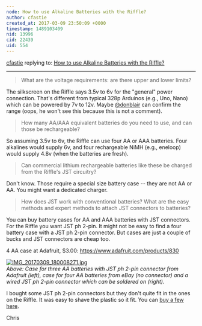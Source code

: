 ```yaml
---
node: How to use Alkaline Batteries with the Riffle?
author: cfastie
created_at: 2017-03-09 23:50:09 +0000
timestamp: 1489103409
nid: 13996
cid: 22439
uid: 554
---
```




[cfastie](../profile/cfastie) replying to: [How to use Alkaline Batteries with the Riffle?](../notes/pdhixenbaugh/03-09-2017/how-to-use-alkaline-batteries-with-the-riffle)

----
>What are the voltage requirements: are there upper and lower limits?

The silkscreen on the Riffle says 3.5v to 6v for the "general" power connection. That's different from typical 328p Arduinos (e.g., Uno, Nano) which can be powered by 7v to 12v. Maybe [@donblair](/profile/donblair) can confirm the range (oops, he won't see this because this is not a comment).

>How many AA/AAA equivalent batteries do you need to use, and can those be rechargeable?

So assuming 3.5v to 6v, the Riffle can use four AA or AAA batteries. Four alkalines would supply 6v, and four rechargeable NiMH (e.g., eneloop) would supply 4.8v (when the batteries are fresh). 

>Can commercial lithium rechargeable batteries like these be charged from the Riffle's JST circuitry?

Don't know. Those require a special size battery case -- they are not AA or AA. You might want a dedicated charger.

>How does JST work with conventional batteries? What are the easy methods and expert methods to attach JST connectors to batteries?

You can buy battery cases for AA and AAA batteries with JST connectors. For the Riffle you want JST ph 2-pin. It might not be easy to find a four battery case with a JST ph 2-pin connector. But cases are just a couple of bucks and JST connectors are cheap too.

4 AA case at Adafruit, $3.00: https://www.adafruit.com/products/830  


[![IMG_20170309_180008271.jpg](https://publiclab.org/system/images/photos/000/019/761/medium/IMG_20170309_180008271.jpg)](https://publiclab.org/system/images/photos/000/019/761/original/IMG_20170309_180008271.jpg)  
*Above: Case for three AA batteries with JST ph 2-pin connector from Adafruit (left), case for four AA batteries from eBay (no connector) and a wired JST ph 2-pin connector which can be soldered on (right).*  

I bought some JST ph 2-pin connectors but they don't quite fit in the ones on the Riffle. It was easy to shave the plastic so it fit. You can [buy a few here](http://kaptery.com/product/jst-ph-2pin-connectors). 

Chris




